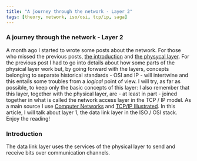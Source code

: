```yaml
---
title: "A journey through the network - Layer 2"
tags: [theory, network, iso/osi, tcp/ip, saga]
---
```


### A journey through the network - Layer 2
A month ago I started to wrote some posts about the network. For those who missed the previous posts, [the introduction](https://made2591.github.io/posts/network-layers-0) and [the physycal layer](https://made2591.github.io/posts/network-layers-0). For the previous post I had to go into details about how some parts of the physical layer work but, by going forward with the layers, concepts belonging to separate historical standards - OSI and IP - will intertwine and this entails some troubles from a _logical_ point of view. I will try, as far as possible, to keep only the basic concepts of this layer: I also remember that this layer, together with the physical layer, are - at least in part - joined together in what is called the network access layer in the TCP / IP model.
As a main source I use [Computer Networks](https://www.amazon.it/gp/product/9332518742/ref=oh_aui_detailpage_o01_s00?ie=UTF8&psc=1) and [TCP/IP Illustrated](https://www.amazon.it/gp/product/9332535957/ref=oh_aui_detailpage_o02_s00?ie=UTF8&psc=1). In this article, I will talk about layer 1, the data link layer in the ISO / OSI stack. Enjoy the reading!

### Introduction
The data link layer uses the services of the physical layer to send and receive bits over communication channels.